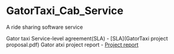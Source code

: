 # GatorTaxi_Cab_Service
A ride sharing software service

Gator taxi Service-level agreement(SLA) - [SLA](GatorTaxi project proposal.pdf)
Gator atxi project report - [Project report](ADS_Programming_Report_Anirban_Deb.pdf)
